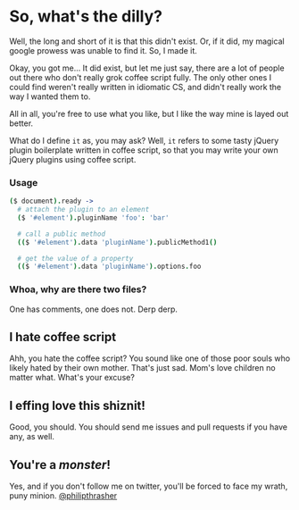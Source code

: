 # So, what's the dilly?

Well, the long and short of it is that this didn't exist. Or, if it did,
my magical google prowess was unable to find it. So, I made it.

Okay, you got me... It did exist, but let me just say, there are a lot
of people out there who don't really grok coffee script fully. The only
other ones I could find weren't really written in idiomatic CS, and
didn't really work the way I wanted them to.

All in all, you're free to use what you like, but I like the way mine is
layed out better.

What do I define `it` as, you may ask? Well, `it` refers to some tasty
jQuery plugin boilerplate written in coffee script, so that you may
write your own jQuery plugins using coffee script.

### Usage

```coffeescript
($ document).ready ->
  # attach the plugin to an element
  ($ '#element').pluginName 'foo': 'bar'

  # call a public method
  (($ '#element').data 'pluginName').publicMethod1()

  # get the value of a property
  (($ '#element').data 'pluginName').options.foo

```

### Whoa, why are there two files?

One has comments, one does not. Derp derp.

## I hate coffee script

Ahh, you hate the coffee script? You sound like one of those poor souls
who likely hated by their own mother. That's just sad. Mom's love
children no matter what. What's your excuse?

## I effing love this shiznit!

Good, you should. You should send me issues and pull requests if you
have any, as well.

## You're a *monster*!

Yes, and if you don't follow me on twitter, you'll be forced to face my
wrath, puny minion. [@philipthrasher](http://twitter.com/philipthrasher)


